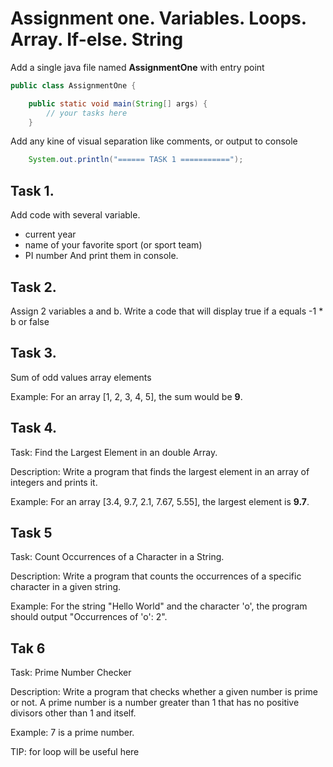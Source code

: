 # Assignment one. Variables. Loops. Array. If-else. String
Add a single java file named **AssignmentOne** with entry point
```java
public class AssignmentOne {

    public static void main(String[] args) { 
        // your tasks here
    }

```
Add any kine of visual separation like comments, or output to console
```java
    System.out.println("====== TASK 1 ===========");
```

## Task 1. 
Add code with several variable.
* current year
* name of your favorite sport (or sport team)
* PI number
And print them in console. 

## Task 2. 
Assign 2 variables a and b. Write a code that will display true if a equals -1 * b or false 

## Task 3. 
Sum of odd values array elements

Example: For an array [1, 2, 3, 4, 5], the sum would be **9**.

## Task 4.
Task: Find the Largest Element in an double Array.

Description: Write a program that finds the largest element in an array of integers and prints it.

Example: For an array [3.4, 9.7, 2.1, 7.67, 5.55], the largest element is **9.7**.

## Task 5
Task: Count Occurrences of a Character in a String.

Description: Write a program that counts the occurrences of a specific character in a given string.

Example: For the string "Hello World" and the character 'o', the program should output "Occurrences of 'o': 2".

## Tak 6
Task: Prime Number Checker

Description: Write a program that checks whether a given number is prime or not. A prime number is a number greater than 1 that has no positive divisors other than 1 and itself.

Example: 7 is a prime number.

TIP: for loop will be useful here
